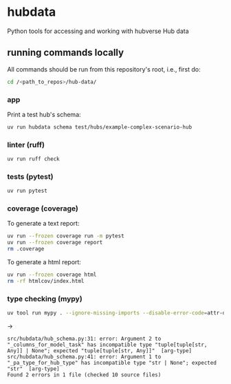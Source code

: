 # hubdata

Python tools for accessing and working with hubverse Hub data

## running commands locally

All commands should be run from this repository's root, i.e., first do:

```bash
cd /<path_to_repos>/hub-data/
```

### app

Print a test hub's schema:

```bash
uv run hubdata schema test/hubs/example-complex-scenario-hub
```

### linter (ruff)

```bash
uv run ruff check
```

### tests (pytest)

```bash
uv run pytest
```

### coverage (coverage)

To generate a text report:

```bash
uv run --frozen coverage run -m pytest
uv run --frozen coverage report
rm .coverage
```

To generate a html report:

```bash
uv run --frozen coverage html
rm -rf htmlcov/index.html
```

### type checking (mypy)

```bash
uv tool run mypy . --ignore-missing-imports --disable-error-code=attr-defined
```

->

	src/hubdata/hub_schema.py:31: error: Argument 2 to "_columns_for_model_task" has incompatible type "tuple[tuple[str, Any]] | None"; expected "tuple[tuple[str, Any]]"  [arg-type]
	src/hubdata/hub_schema.py:41: error: Argument 1 to "_pa_type_for_hub_type" has incompatible type "str | None"; expected "str"  [arg-type]
	Found 2 errors in 1 file (checked 10 source files)
